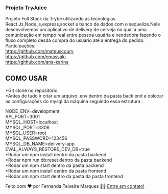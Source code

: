 ### Projeto TryJuice
Projeto Full Stack da Trybe utilizando as tecnologias React.Js,Node.js,express,socket e banco de dados com o sequelize.Nele desenvolvemos um aplicativo de delivery de cerveja no qual a uma comunicação em tempo real entre pessoa usuária e vendedora fazendo o fluxo completo desda compra do usuario até a entrega do pedido.
Participações:<br/>
https://github.com/mateuscoury<br/>
https://github.com/emassaki<br/>
https://github.com/ana-karine<br/>

## COMO USAR
*Git clone no repositório <br/>
*Antes de tudo ir criar um arquivo .env dentro da pasta back end e colocar as configurações do mysql da máquina seguindo essa estrutura : <br/>

NODE_ENV=development<br/>
API_PORT=3001<br/>
MYSQL_HOST=localhost<br/>
MYSQL_PORT=3306<br/>
MYSQL_USER=root<br/>
MYSQL_PASSWORD=123456<br/>
MYSQL_DB_NAME=delivery-app<br/>
EVAL_ALWAYS_RESTORE_DEV_DB=true<br/>
*Rodar um npm install dentro da pasta backend<br/>
*Rodar npm run db:reset dentro da pasta backend<br/>
*Rodar um npm start dentro da pasta backend<br/>
*Rodar um npm install dentro da pasta frontend<br/>
*Rodar um npm start dentro da pasta da pasta frontend</br>

Feito com ❤️ por Fernanda Teixeira Marques 👋🏽 [Entre em contato!](https://www.linkedin.com/in/fernandadesenvolvedoraweb/)
